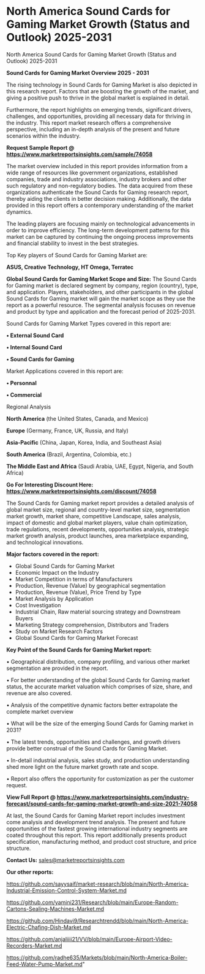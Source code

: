 # North America Sound Cards for Gaming Market Growth (Status and Outlook) 2025-2031
North America Sound Cards for Gaming Market Growth (Status and Outlook) 2025-2031

<Strong> Sound Cards for Gaming Market Overview 2025 - 2031</strong>

The rising technology in Sound Cards for Gaming Market is also depicted in this research report. Factors that are boosting the growth of the market, and giving a positive push to thrive in the global market is explained in detail.

Furthermore, the report highlights on emerging trends, significant drivers, challenges, and opportunities, providing all necessary data for thriving in the industry. This report market research offers a comprehensive perspective, including an in-depth analysis of the present and future scenarios within the industry.

<strong>Request Sample Report @ <a href=https://www.marketreportsinsights.com/sample/74058>https://www.marketreportsinsights.com/sample/74058</a></strong>

The market overview included in this report provides information from a wide range of resources like government organizations, established companies, trade and industry associations, industry brokers and other such regulatory and non-regulatory bodies. The data acquired from these organizations authenticate the Sound Cards for Gaming research report, thereby aiding the clients in better decision making. Additionally, the data provided in this report offers a contemporary understanding of the market dynamics.

The leading players are focusing mainly on technological advancements in order to improve efficiency. The long-term development patterns for this market can be captured by continuing the ongoing process improvements and financial stability to invest in the best strategies.

Top Key players of Sound Cards for Gaming Market are:

<strong>ASUS, Creative Technology, HT Omega, Terratec</strong>

<strong><b>Global Sound Cards for Gaming Market Scope and Size:</b></strong>
The Sound Cards for Gaming market is declared segment by company, region (country), type, and application. Players, stakeholders, and other participants in the global Sound Cards for Gaming market will gain the market scope as they use the report as a powerful resource. The segmental analysis focuses on revenue and product by type and application and the forecast period of 2025-2031.

Sound Cards for Gaming Market Types covered in this report are:

<strong>• External Sound Card

• Internal Sound Card

• Sound Cards for Gaming</strong>

Market Applications covered in this report are:

<strong>• Personnal

• Commercial</strong> 

Regional Analysis

<strong>North America</strong> (the United States, Canada, and Mexico)

<strong>Europe</strong> (Germany, France, UK, Russia, and Italy)

<strong>Asia-Pacific</strong> (China, Japan, Korea, India, and Southeast Asia)

<strong>South America</strong> (Brazil, Argentina, Colombia, etc.)

<strong>The Middle East and Africa</strong> (Saudi Arabia, UAE, Egypt, Nigeria, and South Africa)

<strong>Go For Interesting Discount Here: <a href=https://www.marketreportsinsights.com/discount/74058>https://www.marketreportsinsights.com/discount/74058</a></strong>

The Sound Cards for Gaming market report provides a detailed analysis of global market size, regional and country-level market size, segmentation market growth, market share, competitive Landscape, sales analysis, impact of domestic and global market players, value chain optimization, trade regulations, recent developments, opportunities analysis, strategic market growth analysis, product launches, area marketplace expanding, and technological innovations.

<strong><b>Major factors covered in the report:</b></strong>
<ul>
  <li>Global Sound Cards for Gaming Market </li>
  <li>Economic Impact on the Industry</li>
  <li>Market Competition in terms of Manufacturers</li>
  <li>Production, Revenue (Value) by geographical segmentation</li>
  <li>Production, Revenue (Value), Price Trend by Type</li>
  <li>Market Analysis by Application</li>
  <li>Cost Investigation</li>
  <li>Industrial Chain, Raw material sourcing strategy and Downstream Buyers</li>
  <li>Marketing Strategy comprehension, Distributors and Traders</li>
  <li>Study on Market Research Factors</li>
  <li>Global Sound Cards for Gaming Market Forecast</li>
</ul>

<strong><b>Key Point of the Sound Cards for Gaming Market report:</b></strong>

• Geographical distribution, company profiling, and various other market segmentation are provided in the report.

• For better understanding of the global Sound Cards for Gaming market status, the accurate market valuation which comprises of size, share, and revenue are also covered.

• Analysis of the competitive dynamic factors better extrapolate the complete market overview

• What will be the size of the emerging Sound Cards for Gaming market in 2031?

• The latest trends, opportunities and challenges, and growth drivers provide better construal of the Sound Cards for Gaming Market.

• In-detail industrial analysis, sales study, and production understanding shed more light on the future market growth rate and scope.

• Report also offers the opportunity for customization as per the customer request.

<strong><b>View Full Report @ <a href=https://www.marketreportsinsights.com/industry-forecast/sound-cards-for-gaming-market-growth-and-size-2021-74058>https://www.marketreportsinsights.com/industry-forecast/sound-cards-for-gaming-market-growth-and-size-2021-74058</a></b></strong>


At last, the Sound Cards for Gaming Market report includes investment come analysis and development trend analysis. The present and future opportunities of the fastest growing international industry segments are coated throughout this report. This report additionally presents product specification, manufacturing method, and product cost structure, and price structure.

<strong>Contact Us:</strong>
sales@marketreportsinsights.com

<strong>Our other reports:</strong>

<a href=https://github.com/sayysaif/market-research/blob/main/North-America-Industrial-Emission-Control-System-Market.md>https://github.com/sayysaif/market-research/blob/main/North-America-Industrial-Emission-Control-System-Market.md</a>

<a href=https://github.com/yamini231/Research/blob/main/Europe-Random-Cartons-Sealing-Machines-Market.md>https://github.com/yamini231/Research/blob/main/Europe-Random-Cartons-Sealing-Machines-Market.md</a>

<a href=https://github.com/Hindavi9/Researchtrendd/blob/main/North-America-Electric-Chafing-Dish-Market.md>https://github.com/Hindavi9/Researchtrendd/blob/main/North-America-Electric-Chafing-Dish-Market.md</a>

<a href=https://github.com/anjaliiii21/VV/blob/main/Europe-Airport-Video-Recorders-Market.md>https://github.com/anjaliiii21/VV/blob/main/Europe-Airport-Video-Recorders-Market.md</a>

<a href=https://github.com/radhe635/Markets/blob/main/North-America-Boiler-Feed-Water-Pump-Market.md>https://github.com/radhe635/Markets/blob/main/North-America-Boiler-Feed-Water-Pump-Market.md</a>"
